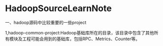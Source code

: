 # HadoopSourceLearnNote
一、hadoop源码中比较重要的一些project

1,hadoop-common-project:Hadoop基础库所在的目录，该目录中包含了其他所有模块及工程可能会用到的基础库，包括RPC、Metrics、Counter等。
